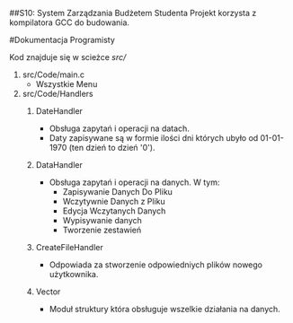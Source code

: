 
##S10: System Zarządzania Budżetem Studenta
	Projekt korzysta z kompilatora GCC do budowania.

#Dokumentacja Programisty


Kod znajduje się w scieżce *src/* 

1. src/Code/main.c
	* Wszystkie Menu
2. src/Code/Handlers
	1. DateHandler
		* Obsługa zapytań i operacji na datach.
		* Daty zapisywane są w formie ilości dni których ubyło od 01-01-1970 (ten dzień to dzień '0').
	2. DataHandler
		* Obsługa zapytań i operacji na danych. W tym:
			* Zapisywanie Danych Do Pliku
			* Wczytywnie Danych z Pliku
			* Edycja Wczytanych Danych
			* Wypisywanie danych 
			* Tworzenie zestawień	
		
	3. CreateFileHandler
		* Odpowiada za stworzenie odpowiedniych plików nowego użytkownika.
	4. Vector
		* Moduł struktury która obsługuje wszelkie działania na danych.
	


